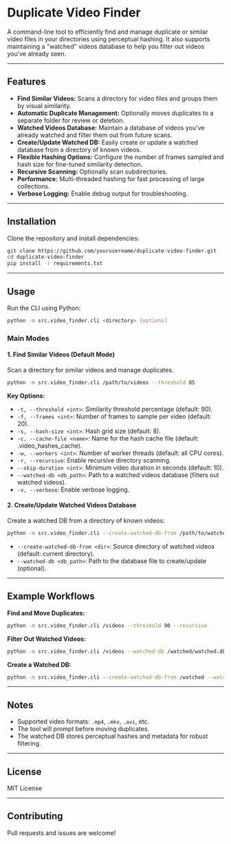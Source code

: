 # Duplicate Video Finder

A command-line tool to efficiently find and manage duplicate or similar video files in your directories using perceptual hashing. It also supports maintaining a "watched" videos database to help you filter out videos you've already seen.

---

## Features

- **Find Similar Videos:** Scans a directory for video files and groups them by visual similarity.
- **Automatic Duplicate Management:** Optionally moves duplicates to a separate folder for review or deletion.
- **Watched Videos Database:** Maintain a database of videos you've already watched and filter them out from future scans.
- **Create/Update Watched DB:** Easily create or update a watched database from a directory of known videos.
- **Flexible Hashing Options:** Configure the number of frames sampled and hash size for fine-tuned similarity detection.
- **Recursive Scanning:** Optionally scan subdirectories.
- **Performance:** Multi-threaded hashing for fast processing of large collections.
- **Verbose Logging:** Enable debug output for troubleshooting.

---

## Installation

Clone the repository and install dependencies:

```bash
git clone https://github.com/yourusername/duplicate-video-finder.git
cd duplicate-video-finder
pip install -r requirements.txt
```

---

## Usage

Run the CLI using Python:

```bash
python -m src.video_finder.cli <directory> [options]
```

### Main Modes

#### 1. Find Similar Videos (Default Mode)

Scan a directory for similar videos and manage duplicates.

```bash
python -m src.video_finder.cli /path/to/videos --threshold 85
```

**Key Options:**

- `-t, --threshold <int>`: Similarity threshold percentage (default: 90).
- `-f, --frames <int>`: Number of frames to sample per video (default: 20).
- `-s, --hash-size <int>`: Hash grid size (default: 8).
- `-c, --cache-file <name>`: Name for the hash cache file (default: .video_hashes_cache).
- `-w, --workers <int>`: Number of worker threads (default: all CPU cores).
- `-r, --recursive`: Enable recursive directory scanning.
- `--skip-duration <int>`: Minimum video duration in seconds (default: 10).
- `--watched-db <db_path>`: Path to a watched videos database (filters out watched videos).
- `-v, --verbose`: Enable verbose logging.

#### 2. Create/Update Watched Videos Database

Create a watched DB from a directory of known videos:

```bash
python -m src.video_finder.cli --create-watched-db-from /path/to/watched --watched-db /path/to/watched.db
```

- `--create-watched-db-from <dir>`: Source directory of watched videos (default: current directory).
- `--watched-db <db_path>`: Path to the database file to create/update (optional).

---

## Example Workflows

**Find and Move Duplicates:**

```bash
python -m src.video_finder.cli /videos --threshold 90 --recursive
```

**Filter Out Watched Videos:**

```bash
python -m src.video_finder.cli /videos --watched-db /watched/watched.db
```

**Create a Watched DB:**

```bash
python -m src.video_finder.cli --create-watched-db-from /watched --watched-db /watched/watched.db
```

---

## Notes

- Supported video formats: `.mp4`, `.mkv`, `.avi`, etc.
- The tool will prompt before moving duplicates.
- The watched DB stores perceptual hashes and metadata for robust filtering.

---

## License

MIT License

---

## Contributing

Pull requests and issues are welcome!

